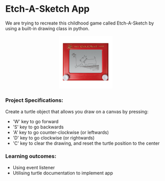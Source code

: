 # Etch-A-Sketch App
We are trying to recreate this childhood game called Etch-A-Sketch by using a built-in drawing class in python. 
<br>
<p align="center" width="100%">
    <img width="33%" src="./etch_a_sketch_example.jpg" />
</p>

### Project Specifications:
Create a turtle object that allows you draw on a canvas by pressing:
- 'W' key to go forward
- 'S' key to go backwards
- 'A' key to go counter-clockwise (or leftwards)
- 'D' key to go clockwise (or rightwards)
- 'C' key to clear the drawing, and reset the turtle position to the center

### Learning outcomes:
- Using event listener
- Utilising turtle documentation to implement app